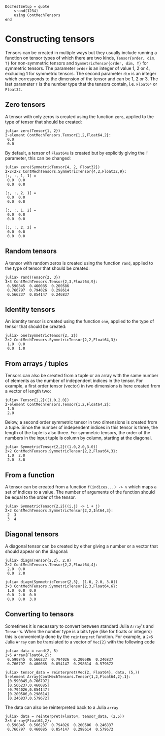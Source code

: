 ```@meta
DocTestSetup = quote
    srand(1234)
    using ContMechTensors
end
```

# Constructing tensors

Tensors can be created in multiple ways but they usually include running a function on tensor types of which there are two kinds, `Tensor{order, dim, T}` for non-symmetric tensors and `SymmetricTensor{order, dim, T}` for symmetric tensors.
The parameter `order` is an integer of value 1, 2 or 4, excluding 1 for symmetric tensors. The second parameter `dim` is an integer which corresponds to the dimension of the tensor and can be 1, 2 or 3. The last parameter `T` is the number type that the tensors contain, i.e. `Float64` or `Float32`.

## Zero tensors

A tensor with only zeros is created using the function `zero`, applied to the type of tensor that should be created:

```jldoctest
julia> zero(Tensor{1, 2})
2-element ContMechTensors.Tensor{1,2,Float64,2}:
 0.0
 0.0
```

By default, a tensor of `Float64s` is created but by explicitly giving the `T` parameter, this can be changed:

```jldoctest
julia> zero(SymmetricTensor{4, 2, Float32})
2×2×2×2 ContMechTensors.SymmetricTensor{4,2,Float32,9}:
[:, :, 1, 1] =
 0.0  0.0
 0.0  0.0

[:, :, 2, 1] =
 0.0  0.0
 0.0  0.0

[:, :, 1, 2] =
 0.0  0.0
 0.0  0.0

[:, :, 2, 2] =
 0.0  0.0
 0.0  0.0
```


## Random tensors

A tensor with random zeros is created using the function `rand`, applied to the type of tensor that should be created:

```jldoctest
julia> rand(Tensor{2, 3})
3×3 ContMechTensors.Tensor{2,3,Float64,9}:
 0.590845  0.460085  0.200586
 0.766797  0.794026  0.298614
 0.566237  0.854147  0.246837
```

## Identity tensors

An identity tensor is created using the function `one`, applied to the type of tensor that should be created:

```jldoctest
julia> one(SymmetricTensor{2, 2})
2×2 ContMechTensors.SymmetricTensor{2,2,Float64,3}:
 1.0  0.0
 0.0  1.0
```

## From arrays / tuples

Tensors can also be created from a tuple or an array with the same number of elements as the number of independent indices in the tensor. For example, a first order tensor (vector) in two dimensions is here created from a vector of length two:

```jldoctest
julia> Tensor{1,2}([1.0,2.0])
2-element ContMechTensors.Tensor{1,2,Float64,2}:
 1.0
 2.0
```

Below, a second order symmetric tensor in two dimensions is created from a tuple. Since the number of independent indices in this tensor is three, the length of the tuple is also three. For symmetric tensors, the order of the numbers in the input tuple is column by column, starting at the diagonal.

```jldoctest
julia> SymmetricTensor{2,2}((1.0,2.0,3.0))
2×2 ContMechTensors.SymmetricTensor{2,2,Float64,3}:
 1.0  2.0
 2.0  3.0
```

## From a function

A tensor can be created from a function `f(indices...) -> v` which maps a set of indices to a value. The number of arguments of the function should be equal to the order of the tensor.

```jldoctest
julia> SymmetricTensor{2,2}((i,j) -> i + j)
2×2 ContMechTensors.SymmetricTensor{2,2,Int64,3}:
 2  3
 3  4
```

## Diagonal tensors

A diagonal tensor can be created by either giving a number or a vector that should appear on the diagonal:

```jldoctest
julia> diagm(Tensor{2,2}, 2.0)
2×2 ContMechTensors.Tensor{2,2,Float64,4}:
 2.0  0.0
 0.0  2.0

julia> diagm(SymmetricTensor{2,3}, [1.0, 2.0, 3.0])
3×3 ContMechTensors.SymmetricTensor{2,3,Float64,6}:
 1.0  0.0  0.0
 0.0  2.0  0.0
 0.0  0.0  3.0
```

## Converting to tensors

Sometimes it is necessary to convert between standard Julia `Array`'s and `Tensor`'s. When the number type is a bits type (like for floats or integers) this is conveniently done by the `reinterpret` function. For example, a `2×5` Julia `Array` can be translated to a vector of `Vec{2}` with the
following code

```jldoctest
julia> data = rand(2, 5)
2×5 Array{Float64,2}:
 0.590845  0.566237  0.794026  0.200586  0.246837
 0.766797  0.460085  0.854147  0.298614  0.579672

julia> tensor_data = reinterpret(Vec{2, Float64}, data, (5,))
5-element Array{ContMechTensors.Tensor{1,2,Float64,2},1}:
 [0.590845,0.766797]
 [0.566237,0.460085]
 [0.794026,0.854147]
 [0.200586,0.298614]
 [0.246837,0.579672]
```

The data can also be reinterpreted back to a Julia `array`

```
julia> data = reinterpret(Float64, tensor_data, (2,5))
2×5 Array{Float64,2}:
 0.590845  0.566237  0.794026  0.200586  0.246837
 0.766797  0.460085  0.854147  0.298614  0.579672
```
